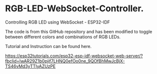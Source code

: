 # RGB-LED-WebSocket-Controller.
Controlling RGB LED using WebSocket - ESP32-IDF

The code is from this GitHub repository and has been modified to toggle between different colors and combinations of RGB LEDs.

Tutorial and Instruction can be found here.

https://esp32tutorials.com/esp32-esp-idf-websocket-web-server/?fbclid=IwAR29Z1b0pjif7LHNQ0efOo0ne_9QOfBhMwJcBjX-TS46vMd3yTTIyAZUzPE

